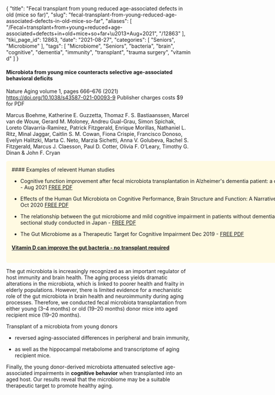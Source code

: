 {
    "title": "Fecal transplant from young reduced age-associated defects in old (mice so far)",
    "slug": "fecal-transplant-from-young-reduced-age-associated-defects-in-old-mice-so-far",
    "aliases": [
        "/Fecal+transplant+from+young+reduced+age-associated+defects+in+old+mice+so+far+\u2013+Aug+2021",
        "/12863"
    ],
    "tiki_page_id": 12863,
    "date": "2021-08-27",
    "categories": [
        "Seniors",
        "Microbiome"
    ],
    "tags": [
        "Microbiome",
        "Seniors",
        "bacteria",
        "brain",
        "cognitive",
        "dementia",
        "immunity",
        "transplant",
        "trauma surgery",
        "vitamin d"
    ]
}


#### Microbiota from young mice counteracts selective age-associated behavioral deficits

Nature Aging volume 1, pages 666–676 (2021) https://doi.org/10.1038/s43587-021-00093-9  Publisher charges costs $9 for PDF

Marcus Boehme, Katherine E. Guzzetta, Thomaz F. S. Bastiaanssen, Marcel van de Wouw, Gerard M. Moloney, Andreu Gual-Grau, Simon Spichak, Loreto Olavarría-Ramírez, Patrick Fitzgerald, Enrique Morillas, Nathaniel L. Ritz, Minal Jaggar, Caitlin S. M. Cowan, Fiona Crispie, Francisco Donoso, Evelyn Halitzki, Marta C. Neto, Marzia Sichetti, Anna V. Golubeva, Rachel S. Fitzgerald, Marcus J. Claesson, Paul D. Cotter, Olivia F. O’Leary, Timothy G. Dinan & John F. Cryan 

<div class="border" style="background-color:#FFFAE2;padding:15px;margin:10px 0;border-radius:5px;width:800px">
#### Examples of relevent Human studies

* Cognitive function improvement after fecal microbiota transplantation in Alzheimer's dementia patient: a case report - Aug 2021 [FREE PDF](https://doi.org/10.1080/03007995.2021.1957807)

* Effects of the Human Gut Microbiota on Cognitive Performance, Brain Structure and Function: A Narrative Review - Oct 2020 [FREE PDF](https://pubmed.ncbi.nlm.nih.gov/33007941/)

* The relationship between the gut microbiome and mild cognitive impairment in patients without dementia: a cross-sectional study conducted in Japan - [FREE PDF](https://www.nature.com/articles/s41598-019-55851-y)

* The Gut Microbiome as a Therapeutic Target for Cognitive Impairment Dec 2019 - [FREE PDF](https://doi.org/10.1093/gerona/glz281)

#### [Vitamin D can improve the gut bacteria - no transplant required](/tags/vitamin-d-can-improve-the-gut-bacteria-no-transplant-required.html)

</div>

The gut microbiota is increasingly recognized as an important regulator of host immunity and brain health. The aging process yields dramatic alterations in the microbiota, which is linked to poorer health and frailty in elderly populations. However, there is limited evidence for a mechanistic role of the gut microbiota in brain health and neuroimmunity during aging processes. Therefore, we conducted fecal microbiota transplantation from either young (3–4 months) or old (19–20 months) donor mice into aged recipient mice (19–20 months). 

Transplant of a microbiota from young donors 

* reversed aging-associated differences in peripheral and brain immunity, 

* as well as the hippocampal metabolome and transcriptome of aging recipient mice. 

Finally, the young donor-derived microbiota attenuated selective age-associated impairments in  **cognitive behavior**  when transplanted into an aged host. Our results reveal that the microbiome may be a suitable therapeutic target to promote healthy aging.